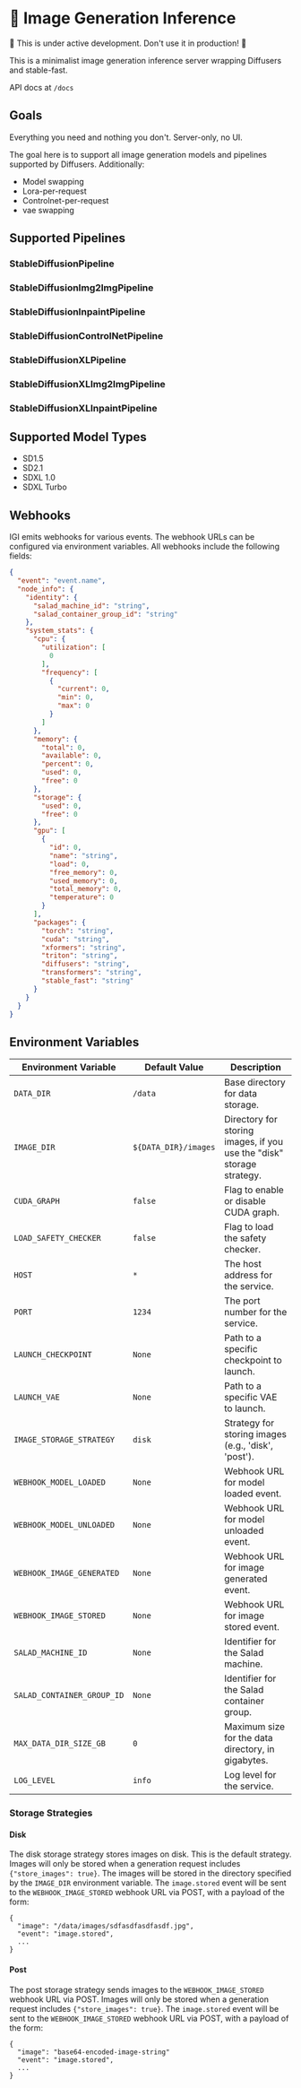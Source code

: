 # 🥗 Image Generation Inference

🚧 This is under active development. Don't use it in production! 🚧

This is a minimalist image generation inference server wrapping Diffusers and stable-fast.

API docs at `/docs`

## Goals

Everything you need and nothing you don't. Server-only, no UI.

The goal here is to support all image generation models and pipelines supported by Diffusers.
Additionally:
- Model swapping
- Lora-per-request
- Controlnet-per-request
- vae swapping

## Supported Pipelines

### StableDiffusionPipeline

### StableDiffusionImg2ImgPipeline

### StableDiffusionInpaintPipeline

### StableDiffusionControlNetPipeline

### StableDiffusionXLPipeline

### StableDiffusionXLImg2ImgPipeline

### StableDiffusionXLInpaintPipeline

## Supported Model Types

- SD1.5
- SD2.1
- SDXL 1.0
- SDXL Turbo

## Webhooks

IGI emits webhooks for various events. The webhook URLs can be configured via environment variables. All webhooks include the following fields:

```json
{
  "event": "event.name",
  "node_info": {
    "identity": {
      "salad_machine_id": "string",
      "salad_container_group_id": "string"
    },
    "system_stats": {
      "cpu": {
        "utilization": [
          0
        ],
        "frequency": [
          {
            "current": 0,
            "min": 0,
            "max": 0
          }
        ]
      },
      "memory": {
        "total": 0,
        "available": 0,
        "percent": 0,
        "used": 0,
        "free": 0
      },
      "storage": {
        "used": 0,
        "free": 0
      },
      "gpu": [
        {
          "id": 0,
          "name": "string",
          "load": 0,
          "free_memory": 0,
          "used_memory": 0,
          "total_memory": 0,
          "temperature": 0
        }
      ],
      "packages": {
        "torch": "string",
        "cuda": "string",
        "xformers": "string",
        "triton": "string",
        "diffusers": "string",
        "transformers": "string",
        "stable_fast": "string"
      }
    }
  }
}
```

## Environment Variables

| Environment Variable       | Default Value        | Description                                                           |
| -------------------------- | -------------------- | --------------------------------------------------------------------- |
| `DATA_DIR`                 | `/data`              | Base directory for data storage.                                      |
| `IMAGE_DIR`                | `${DATA_DIR}/images` | Directory for storing images, if you use the "disk" storage strategy. |
| `CUDA_GRAPH`               | `false`              | Flag to enable or disable CUDA graph.                                 |
| `LOAD_SAFETY_CHECKER`      | `false`              | Flag to load the safety checker.                                      |
| `HOST`                     | `*`                  | The host address for the service.                                     |
| `PORT`                     | `1234`               | The port number for the service.                                      |
| `LAUNCH_CHECKPOINT`        | `None`               | Path to a specific checkpoint to launch.                              |
| `LAUNCH_VAE`               | `None`               | Path to a specific VAE to launch.                                     |
| `IMAGE_STORAGE_STRATEGY`   | `disk`               | Strategy for storing images (e.g., 'disk', 'post').                   |
| `WEBHOOK_MODEL_LOADED`     | `None`               | Webhook URL for model loaded event.                                   |
| `WEBHOOK_MODEL_UNLOADED`   | `None`               | Webhook URL for model unloaded event.                                 |
| `WEBHOOK_IMAGE_GENERATED`  | `None`               | Webhook URL for image generated event.                                |
| `WEBHOOK_IMAGE_STORED`     | `None`               | Webhook URL for image stored event.                                   |
| `SALAD_MACHINE_ID`         | `None`               | Identifier for the Salad machine.                                     |
| `SALAD_CONTAINER_GROUP_ID` | `None`               | Identifier for the Salad container group.                             |
| `MAX_DATA_DIR_SIZE_GB`     | `0`                  | Maximum size for the data directory, in gigabytes.                    |
| `LOG_LEVEL`                | `info`               | Log level for the service.                                            |

### Storage Strategies

#### Disk

The disk storage strategy stores images on disk. This is the default strategy. Images will only be stored when a generation request includes `{"store_images": true}`. The images will be stored in the directory specified by the `IMAGE_DIR` environment variable. The `image.stored` event will be sent to the `WEBHOOK_IMAGE_STORED` webhook URL via POST, with a payload of the form:

```
{
  "image": "/data/images/sdfasdfasdfasdf.jpg",
  "event": "image.stored",
  ...
}
```

#### Post

The post storage strategy sends images to the `WEBHOOK_IMAGE_STORED` webhook URL via POST. Images will only be stored when a generation request includes `{"store_images": true}`. The `image.stored` event will be sent to the `WEBHOOK_IMAGE_STORED` webhook URL via POST, with a payload of the form:

```
{
  "image": "base64-encoded-image-string"
  "event": "image.stored",
  ...
}
```